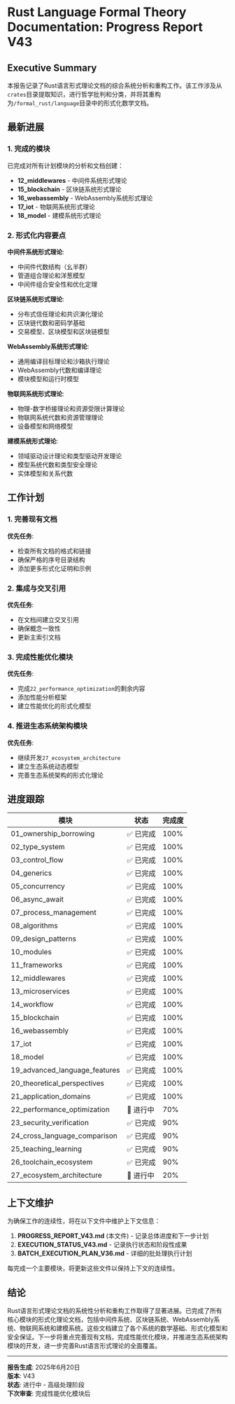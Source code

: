 # Rust Language Formal Theory Documentation: Progress Report V43

## Executive Summary

本报告记录了Rust语言形式理论文档的综合系统分析和重构工作。该工作涉及从`crates`目录提取知识，进行哲学批判和分类，并将其重构为`/formal_rust/language`目录中的形式化数学文档。

## 最新进展

### 1. 完成的模块

已完成对所有计划模块的分析和文档创建：

- **12_middlewares** - 中间件系统形式理论
- **15_blockchain** - 区块链系统形式理论
- **16_webassembly** - WebAssembly系统形式理论
- **17_iot** - 物联网系统形式理论
- **18_model** - 建模系统形式理论

### 2. 形式化内容要点

**中间件系统形式理论**:
- 中间件代数结构（幺半群）
- 管道组合理论和洋葱模型
- 中间件组合安全性和优化定理

**区块链系统形式理论**:
- 分布式信任理论和共识演化理论
- 区块链代数和密码学基础
- 交易模型、区块模型和区块链模型

**WebAssembly系统形式理论**:
- 通用编译目标理论和沙箱执行理论
- WebAssembly代数和编译理论
- 模块模型和运行时模型

**物联网系统形式理论**:
- 物理-数字桥接理论和资源受限计算理论
- 物联网系统代数和资源管理理论
- 设备模型和网络模型

**建模系统形式理论**:
- 领域驱动设计理论和类型驱动开发理论
- 模型系统代数和类型安全理论
- 实体模型和关系代数

## 工作计划

### 1. 完善现有文档

**优先任务**:

- 检查所有文档的格式和链接
- 确保严格的序号目录结构
- 添加更多形式化证明和示例

### 2. 集成与交叉引用

**优先任务**:

- 在文档间建立交叉引用
- 确保概念一致性
- 更新主索引文档

### 3. 完成性能优化模块

**优先任务**:

- 完成`22_performance_optimization`的剩余内容
- 添加性能分析框架
- 建立性能优化的形式化模型

### 4. 推进生态系统架构模块

**优先任务**:

- 继续开发`27_ecosystem_architecture`
- 建立生态系统动态模型
- 完善生态系统架构的形式化理论

## 进度跟踪

| 模块 | 状态 | 完成度 |
|------|------|--------|
| 01_ownership_borrowing | ✅ 已完成 | 100% |
| 02_type_system | ✅ 已完成 | 100% |
| 03_control_flow | ✅ 已完成 | 100% |
| 04_generics | ✅ 已完成 | 100% |
| 05_concurrency | ✅ 已完成 | 100% |
| 06_async_await | ✅ 已完成 | 100% |
| 07_process_management | ✅ 已完成 | 100% |
| 08_algorithms | ✅ 已完成 | 100% |
| 09_design_patterns | ✅ 已完成 | 100% |
| 10_modules | ✅ 已完成 | 100% |
| 11_frameworks | ✅ 已完成 | 100% |
| 12_middlewares | ✅ 已完成 | 100% |
| 13_microservices | ✅ 已完成 | 100% |
| 14_workflow | ✅ 已完成 | 100% |
| 15_blockchain | ✅ 已完成 | 100% |
| 16_webassembly | ✅ 已完成 | 100% |
| 17_iot | ✅ 已完成 | 100% |
| 18_model | ✅ 已完成 | 100% |
| 19_advanced_language_features | ✅ 已完成 | 100% |
| 20_theoretical_perspectives | ✅ 已完成 | 100% |
| 21_application_domains | ✅ 已完成 | 100% |
| 22_performance_optimization | 🔄 进行中 | 70% |
| 23_security_verification | ✅ 已完成 | 90% |
| 24_cross_language_comparison | ✅ 已完成 | 90% |
| 25_teaching_learning | ✅ 已完成 | 90% |
| 26_toolchain_ecosystem | ✅ 已完成 | 90% |
| 27_ecosystem_architecture | 🔄 进行中 | 20% |

## 上下文维护

为确保工作的连续性，将在以下文件中维护上下文信息：

1. **PROGRESS_REPORT_V43.md** (本文件) - 记录总体进度和下一步计划
2. **EXECUTION_STATUS_V43.md** - 记录执行状态和阶段性成果
3. **BATCH_EXECUTION_PLAN_V36.md** - 详细的批处理执行计划

每完成一个主要模块，将更新这些文件以保持上下文的连续性。

## 结论

Rust语言形式理论文档的系统性分析和重构工作取得了显著进展。已完成了所有核心模块的形式化理论文档，包括中间件系统、区块链系统、WebAssembly系统、物联网系统和建模系统。这些文档建立了各个系统的数学基础、形式化模型和安全保证。下一步将重点完善现有文档，完成性能优化模块，并推进生态系统架构模块的开发，进一步完善Rust语言形式理论的全面覆盖。

---

**报告生成**: 2025年6月20日  
**版本**: V43  
**状态**: 进行中 - 高级处理阶段  
**下次审查**: 完成性能优化模块后 